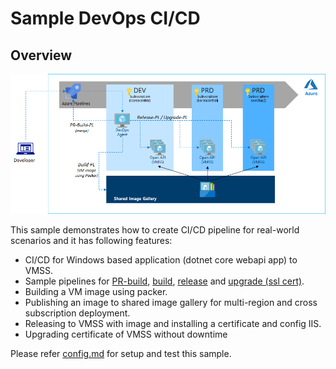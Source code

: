 # Sample DevOps CI/CD

## Overview

![azdevops](./azdevops.png)

This sample demonstrates how to create CI/CD pipeline for real-world scenarios and it has following features:

- CI/CD for Windows based application (dotnet core webapi app) to VMSS.
- Sample pipelines for [PR-build](./build-pr-pipeline.yml), [build](./build-pipeline.yml), [release](./azure/release_sample/release-pipeline.yml) and [upgrade (ssl cert)](./azure/release_sample/upgrade-pipeline.yml).
- Building a VM image using packer.
- Publishing an image to shared image gallery for multi-region and cross subscription deployment.
- Releasing to VMSS with image and installing a certificate and config IIS.
- Upgrading certificate of VMSS without downtime

Please refer [config.md](./config.md) for setup and test this sample.
